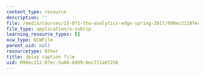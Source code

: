 ```yaml
---
content_type: resource
description: ''
file: /media/courses/15-071-the-analytics-edge-spring-2017/090ec21207ec5a868d99bec711a6f256_SSzcvj2biAQ.vtt
file_type: application/x-subrip
learning_resource_types: []
ocw_type: OCWFile
parent_uid: null
resourcetype: Other
title: 3play caption file
uid: 090ec212-07ec-5a86-8d99-bec711a6f256
---
```

